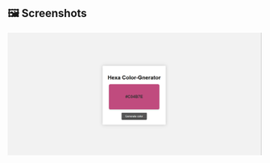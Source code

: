 ## 🖼️ Screenshots
![](https://github.com/AbdoJoker99/mini-projects-web/blob/main/hexacolor-generator/Screenshot%202024-11-29%20214741.png?raw=true)
